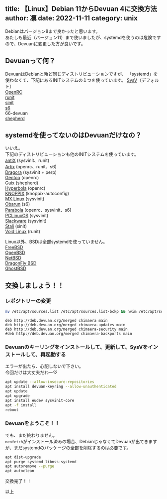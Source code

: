title: 【Linux】Debian 11からDevuan 4に交換方法
author: 凛
date: 2022-11-11
category: unix
----
Debianはバージョン8まで良かったと思います。\
あたしも最近（バージョン11）まで使いましたが、systemdを使うのは危険ですので、Devuanに変更した方が良いです。

## Devuanって何？
DevuanはDebianと殆ど同じディストリビューションですが、
「systemd」を使わなくて、下記にあるINITシステムの１つを使っています。
[SysV](https://sysv.com/)（デフォルト）\
[OpenRC](https://wiki.gentoo.org/wiki/Project:OpenRC)\
[runit](http://smarden.org/runit/)\
[sinit](http://core.suckless.org/sinit/)\
[s6](http://skarnet.org/software/s6/)\
66-devuan\
[shepherd](https://www.gnu.org/software/shepherd/)

## systemdを使ってないのはDevuanだけなの？

いいえ。\
下記のディストリビューションも他のINITシステムを使っています。\
[antiX](https://antixlinux.com/about/#) (sysvinit、runit)\
[Artix](https://artixlinux.org/index.html) (openrc、runit、s6)\
[Dragora](http://dragora.org/en/index.html) (sysvinit + perp)\
[Gentoo](https://www.gentoo.org/) (openrc)\
[Guix](https://guix.gnu.org/) (shepherd)\
[Hyperbola](https://www.hyperbola.info/) (openrc)\
[KNOPPIX](http://www.knopper.net/knoppix/index-en.html) (knoppix-autoconfig)\
[MX Linux](https://mxlinux.org/wiki/system/systemd/index.html) (sysvinit)\
[Obarun](https://web.obarun.org/) (s6)\
[Parabola](https://www.parabola.nu/) (openrc、sysvinit、s6)\
[PCLinuxOS](http://www.pclinuxos.com/) (sysvinit)\
[Slackware](http://www.slackware.com/) (sysvinit)\
[Stali](https://sta.li/) (sinit)\
[Void Linux](https://voidlinux.org/) (runit)

Linux以外、BSDは全部systemdを使っていません。\
[FreeBSD](https://www.freebsd.org/)\
[OpenBSD](http://www.openbsd.org/)\
[NetBSD](https://www.netbsd.org/)\
[DragonFly BSD](https://www.dragonflybsd.org/)\
[GhostBSD](https://www.ghostbsd.org/index.html)

## 交換しましょう！！

### レポジトリーの変更

```sh
mv /etc/apt/sources.list /etc/apt/sources.list-bckp && nvim /etc/apt/sources.list
```

```
deb http://deb.devuan.org/merged chimaera main
deb http://deb.devuan.org/merged chimaera-updates main
deb http://deb.devuan.org/merged chimaera-security main
#deb http://deb.devuan.org/merged chimaera-backports main
```

### Devuanのキーリングをインストールして、更新して、SysVをインストールして、再起動する

エラーが出たら、心配しないで下さい。\
今回だけは大丈夫だわー♡

```sh
apt update --allow-insecure-repositories
apt install devuan-keyring --allow-unauthenticated
apt update
apt upgrade
apt install eudev sysvinit-core
apt -f install
reboot
```

### Devuanをようこそ！！

でも、まだ終わりません。\
`neofetch`がインストール済みの場合、DebianじゃなくてDevuanが出てきますが、まだsystemdのパッケージの全部を削除するのは必要です。

```sh
apt dist-upgrade
apt purge systemd libnss-systemd
apt autoremove --purge
apt autoclean
```

交換完了！！

以上
